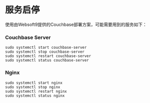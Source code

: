 # 服务启停

使用由Websoft9提供的Couchbase部署方案，可能需要用到的服务如下：

### Couchbase Server

```shell
sudo systemctl start couchbase-server
sudo systemctl stop couchbase-server
sudo systemctl restart couchbase-server
sudo systemctl status couchbase-server
```

### Nginx

```shell
sudo systemctl start nginx
sudo systemctl stop nginx
sudo systemctl restart nginx
sudo systemctl status nginx
```